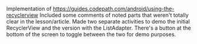 Implementation of https://guides.codepath.com/android/using-the-recyclerview
Included some comments of noted parts that weren't totally clear in the lesson/article.
Made two separate activities to demo the initial RecyclerView and the version with the ListAdapter.
There's a button at the bottom of the screen to toggle between the two for demo purposes.